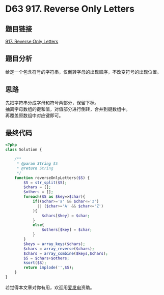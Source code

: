 # D63 917. Reverse Only Letters

## 题目链接

[917. Reverse Only Letters](https://leetcode.com/problems/reverse-only-letters/)

## 题目分析

给定一个包含符号的字符串，仅倒转字母的出现顺序，不改变符号的出现位置。

## 思路

先把字符串分成字母和符号两部分，保留下标。  
抽离字母数组的键和值，对值部分进行倒转，合并到键数组中。  
再覆盖原数组中对应键即可。

## 最终代码

```php
<?php
class Solution {

    /**
     * @param String $S
     * @return String
     */
    function reverseOnlyLetters($S) {
        $S = str_split($S);
        $chars = [];
        $others = [];
        foreach($S as $key=>$char){
            if(($char>='a' && $char<='z')
              || ($char>='A' && $char<='Z')
            ){
                $chars[$key] = $char;
            }
            else{
                $others[$key] = $char;
            }
        }
        $keys = array_keys($chars);
        $chars = array_reverse($chars);
        $chars = array_combine($keys,$chars);
        $S = $chars+$others;
        ksort($S);
        return implode('',$S);
    }
}
```

若觉得本文章对你有用，欢迎用[爱发电](https://afdian.net/@skys215)资助。


